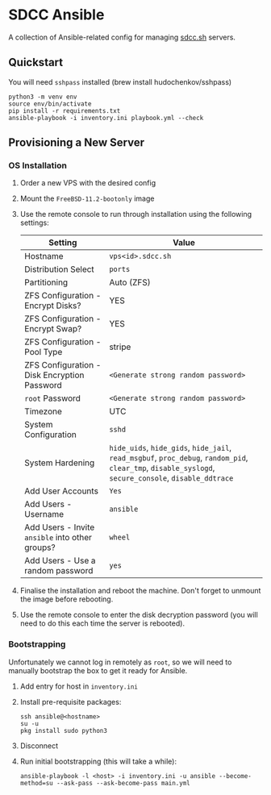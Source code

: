 # SDCC Ansible

A collection of Ansible-related config for managing [sdcc.sh](https://sdcc.sh) servers.

## Quickstart

You will need `sshpass` installed (brew install hudochenkov/sshpass)

```
python3 -m venv env
source env/bin/activate
pip install -r requirements.txt
ansible-playbook -i inventory.ini playbook.yml --check
```

## Provisioning a New Server

### OS Installation

1. Order a new VPS with the desired config

2. Mount the `FreeBSD-11.2-bootonly` image 

3. Use the remote console to run through installation using the following settings:

    | Setting                                           | Value                                                                                                                                                 |
    |---------------------------------------------------|-------------------------------------------------------------------------------------------------------------------------------------------------------|
    | Hostname                                          | `vps<id>.sdcc.sh`                                                                                                                                     |
    | Distribution Select                               | `ports`                                                                                                                                               |
    | Partitioning                                      | Auto (ZFS)                                                                                                                                            |
    | ZFS Configuration - Encrypt Disks?                | YES                                                                                                                                                   |
    | ZFS Configuration - Encrypt Swap?                 | YES                                                                                                                                                   |
    | ZFS Configuration - Pool Type                     | stripe                                                                                                                                                |
    | ZFS Configuration - Disk Encryption Password      | `<Generate strong random password>`                                                                                                                   |
    | `root` Password                                   | `<Generate strong random password>`                                                                                                                   |
    | Timezone                                          | UTC                                                                                                                                                   |
    | System Configuration                              | `sshd`                                                                                                                                                |
    | System Hardening                                  | `hide_uids`, `hide_gids`, `hide_jail`, `read_msgbuf`, `proc_debug`, `random_pid`, `clear_tmp`, `disable_syslogd`, `secure_console`, `disable_ddtrace` |
    | Add User Accounts                                 | `Yes`                                                                                                                                                 |
    | Add Users - Username                              | `ansible`                                                                                                                                             |
    | Add Users - Invite `ansible` into other groups?   | `wheel`                                                                                                                                               |
    | Add Users - Use a random password                 | `yes`                                                                                                                                                 |

4. Finalise the installation and reboot the machine. Don't forget to unmount the image before rebooting.

5. Use the remote console to enter the disk decryption password (you will need to do this each time the server is rebooted).

### Bootstrapping

Unfortunately we cannot log in remotely as `root`, so we will need to manually bootstrap the box to get it ready for Ansible.

1. Add entry for host in `inventory.ini`

2. Install pre-requisite packages:

    ```
    ssh ansible@<hostname>
    su -u
    pkg install sudo python3
    ```

3. Disconnect

4. Run initial bootstrapping (this will take a while):

    ```
    ansible-playbook -l <host> -i inventory.ini -u ansible --become-method=su --ask-pass --ask-become-pass main.yml
    ```
